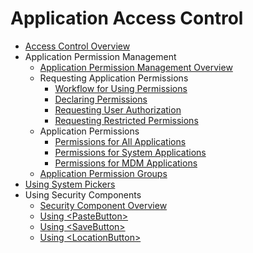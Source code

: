 # Application Access Control

- [Access Control Overview](access-token-overview.md)
- Application Permission Management
  - [Application Permission Management Overview](app-permission-mgmt-overview.md)
  - Requesting Application Permissions
    <!--Del-->
    - [Workflow for Using Permissions](determine-application-mode.md)
    <!--DelEnd-->
    - [Declaring Permissions](declare-permissions.md)
    - [Requesting User Authorization](request-user-authorization.md)
    - [Requesting Restricted Permissions](declare-permissions-in-acl.md)
  - Application Permissions
    - [Permissions for All Applications](permissions-for-all.md)
    - [Permissions for System Applications](permissions-for-system-apps.md)
    - [Permissions for MDM Applications](permissions-for-mdm-apps.md)
  - [Application Permission Groups](app-permission-group-list.md)
- [Using System Pickers](use-picker.md)
- Using Security Components
  - [Security Component Overview](security-component-overview.md)
  - [Using \<PasteButton>](pastebutton.md)
  - [Using \<SaveButton>](savebutton.md)
  - [Using \<LocationButton>](locationbutton.md)
